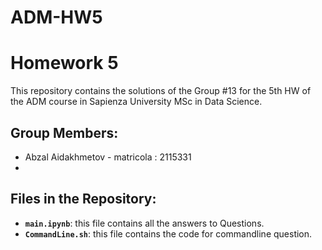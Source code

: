 # ADM-HW5

# Homework 5 

This repository contains the solutions of the Group #13 for the 5th HW of the ADM course in Sapienza University MSc in Data Science.

## Group Members:
- Abzal Aidakhmetov - matricola : 2115331
- 
     

## Files in the Repository:
- __`main.ipynb`__: this file contains all the answers to Questions.
- __`CommandLine.sh`__: this file contains the code for commandline question. 

